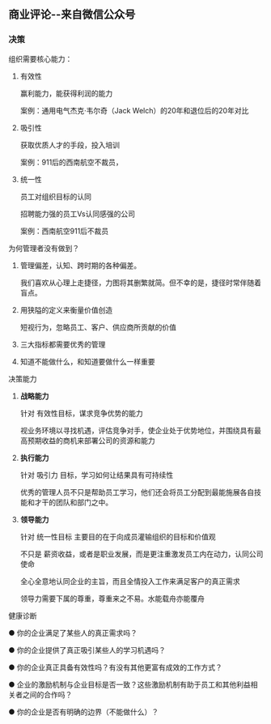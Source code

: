 ## 商业评论--来自微信公众号

### 决策

组织需要核心能力：

1. 有效性

   赢利能力，能获得利润的能力

   案例：通用电气杰克·韦尔奇（Jack Welch）的20年和退位后的20年对比

2. 吸引性

   获取优质人才的手段，投入培训

   案例：911后的西南航空不裁员，

3. 统一性

   员工对组织目标的认同

   招聘能力强的员工Vs认同感强的公司

   案例：西南航空911后不裁员

为何管理者没有做到？

1. 管理偏差，认知、跨时期的各种偏差。

   我们喜欢从心理上走捷径，力图将其删繁就简。但不幸的是，捷径时常伴随着盲点。

2. 用狭隘的定义来衡量价值创造

   短视行为，忽略员工、客户、供应商所贡献的价值

3. 三大指标都需要优秀的管理

4. 知道不能做什么，和知道要做什么一样重要

决策能力

1. **战略能力**

   针对 有效性目标，谋求竞争优势的能力

   视业务环境以寻找机遇，评估竞争对手，使企业处于优势地位，并围绕具有最高预期收益的商机来部署公司的资源和能力

2. **执行能力**

   针对 吸引力 目标，学习如何让结果具有可持续性

   优秀的管理人员不只是帮助员工学习，他们还会将员工分配到最能施展各自技能和才干的团队和部门之中。

3. **领导能力**

   针对 统一性目标 主要目的在于向成员灌输组织的目标和价值观

   不只是 薪资收益，或者是职业发展，而是更注重激发员工内在动力，认同公司使命

   全心全意地认同企业的主旨，而且全情投入工作来满足客户的真正需求

   领导力需要下属的尊重，尊重来之不易。水能载舟亦能覆舟

   

健康诊断

● 你的企业满足了某些人的真正需求吗？

● 你的企业提供了真正吸引某些人的学习机遇吗？

● 你的企业真正具备有效性吗？有没有其他更富有成效的工作方式？

● 企业的激励机制与企业目标是否一致？这些激励机制有助于员工和其他利益相关者之间的合作吗？

● 你的企业是否有明确的边界（不能做什么）？






























